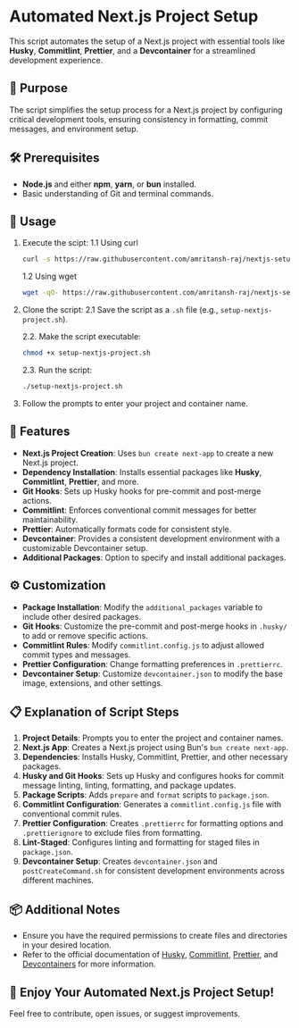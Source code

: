 # Automated Next.js Project Setup

This script automates the setup of a Next.js project with essential tools like **Husky**, **Commitlint**, **Prettier**, and a **Devcontainer** for a streamlined development experience.

## 🎯 Purpose

The script simplifies the setup process for a Next.js project by configuring critical development tools, ensuring consistency in formatting, commit messages, and environment setup.

## 🛠️ Prerequisites

- **Node.js** and either **npm**, **yarn**, or **bun** installed.
- Basic understanding of Git and terminal commands.

## 🚀 Usage

1. Execute the scipt:
   1.1 Using curl

   ```bash
   curl -s https://raw.githubusercontent.com/amritansh-raj/nextjs-setup/main/setup.sh | bash
   ```

   1.2 Using wget

   ```bash
   wget -qO- https://raw.githubusercontent.com/amritansh-raj/nextjs-setup/main/setup.sh | bash
   ```

2. Clone the script:
   2.1 Save the script as a `.sh` file (e.g., `setup-nextjs-project.sh`).

   2.2. Make the script executable:

   ```bash
   chmod +x setup-nextjs-project.sh
   ```

   2.3. Run the script:

   ```bash
   ./setup-nextjs-project.sh
   ```

3. Follow the prompts to enter your project and container name.

## 🧰 Features

- **Next.js Project Creation**: Uses `bun create next-app` to create a new Next.js project.
- **Dependency Installation**: Installs essential packages like **Husky**, **Commitlint**, **Prettier**, and more.
- **Git Hooks**: Sets up Husky hooks for pre-commit and post-merge actions.
- **Commitlint**: Enforces conventional commit messages for better maintainability.
- **Prettier**: Automatically formats code for consistent style.
- **Devcontainer**: Provides a consistent development environment with a customizable Devcontainer setup.
- **Additional Packages**: Option to specify and install additional packages.

## ⚙️ Customization

- **Package Installation**: Modify the `additional_packages` variable to include other desired packages.
- **Git Hooks**: Customize the pre-commit and post-merge hooks in `.husky/` to add or remove specific actions.
- **Commitlint Rules**: Modify `commitlint.config.js` to adjust allowed commit types and messages.
- **Prettier Configuration**: Change formatting preferences in `.prettierrc`.
- **Devcontainer Setup**: Customize `devcontainer.json` to modify the base image, extensions, and other settings.

## 📋 Explanation of Script Steps

1. **Project Details**: Prompts you to enter the project and container names.
2. **Next.js App**: Creates a Next.js project using Bun's `bun create next-app`.
3. **Dependencies**: Installs Husky, Commitlint, Prettier, and other necessary packages.
4. **Husky and Git Hooks**: Sets up Husky and configures hooks for commit message linting, linting, formatting, and package updates.
5. **Package Scripts**: Adds `prepare` and `format` scripts to `package.json`.
6. **Commitlint Configuration**: Generates a `commitlint.config.js` file with conventional commit rules.
7. **Prettier Configuration**: Creates `.prettierrc` for formatting options and `.prettierignore` to exclude files from formatting.
8. **Lint-Staged**: Configures linting and formatting for staged files in `package.json`.
9. **Devcontainer Setup**: Creates `devcontainer.json` and `postCreateCommand.sh` for consistent development environments across different machines.

## 📦 Additional Notes

- Ensure you have the required permissions to create files and directories in your desired location.
- Refer to the official documentation of [Husky](https://typicode.github.io/husky/), [Commitlint](https://commitlint.js.org/), [Prettier](https://prettier.io/), and [Devcontainers](https://containers.dev/) for more information.

## 🎉 Enjoy Your Automated Next.js Project Setup!

Feel free to contribute, open issues, or suggest improvements.
